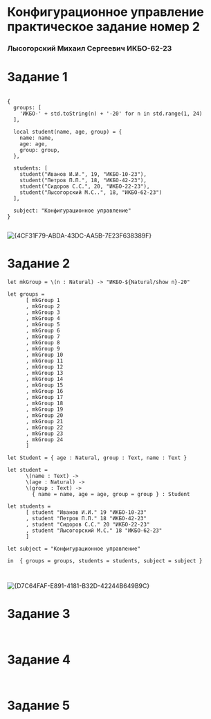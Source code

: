 # Конфигурационное управление практическое задание номер 2
### Лысогорский Михаил Сергеевич ИКБО-62-23

# Задание 1
``` 

{
  groups: [ 
    'ИКБО-' + std.toString(n) + '-20' for n in std.range(1, 24) 
  ],

  local student(name, age, group) = {
    name: name,
    age: age,
    group: group,
  },

  students: [
    student("Иванов И.И.", 19, "ИКБО-10-23"),
    student("Петров П.П.", 18, "ИКБО-42-23"),
    student("Сидоров С.С.", 20, "ИКБО-22-23"),
    student("Лысогорский М.С..", 18, "ИКБО-62-23") 
  ],

  subject: "Конфигурационное управление"
}


```

![{4CF31F79-ABDA-43DC-AA5B-7E23F638389F}](https://github.com/user-attachments/assets/8e30e717-302b-4265-bf34-593e74acda92)

# Задание 2
```  
let mkGroup = \(n : Natural) -> "ИКБО-${Natural/show n}-20"

let groups = 
      [ mkGroup 1
      , mkGroup 2
      , mkGroup 3
      , mkGroup 4
      , mkGroup 5
      , mkGroup 6
      , mkGroup 7
      , mkGroup 8
      , mkGroup 9
      , mkGroup 10
      , mkGroup 11
      , mkGroup 12
      , mkGroup 13
      , mkGroup 14
      , mkGroup 15
      , mkGroup 16
      , mkGroup 17
      , mkGroup 18
      , mkGroup 19
      , mkGroup 20
      , mkGroup 21
      , mkGroup 22
      , mkGroup 23
      , mkGroup 24
      ]

let Student = { age : Natural, group : Text, name : Text }

let student =
      \(name : Text) ->
      \(age : Natural) ->
      \(group : Text) ->
        { name = name, age = age, group = group } : Student

let students =
      [ student "Иванов И.И." 19 "ИКБО-10-23"
      , student "Петров П.П." 18 "ИКБО-42-23"
      , student "Сидоров С.С." 20 "ИКБО-22-23"
      , student "Лысогорский М.С." 18 "ИКБО-62-23"
      ]

let subject = "Конфигурационное управление"

in  { groups = groups, students = students, subject = subject }



```

![{D7C64FAF-E891-4181-B32D-42244B649B9C}](https://github.com/user-attachments/assets/90eb5c69-a516-4e3c-abfc-75b769af1c16)


# Задание 3
```  


```



# Задание 4
```  


```


# Задание 5
```  


```


